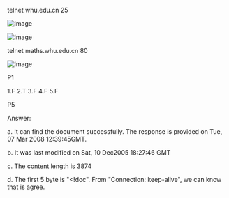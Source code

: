 telnet whu.edu.cn 25

![Image](https://github.com/chenyibo111/WLJFBSJS_3/my-picture/1.png)

![Image](https://github.com/chenyibo111/WLJFBSJS_3/my-picture/2.png)



telnet maths.whu.edu.cn 80

![Image](https://github.com/chenyibo111/WLJFBSJS_3/my-picture/3.jpg)


P1

1.F 2.T 3.F 4.F 5.F

P5

Answer:

a. It can find the document successfully. The response is provided on Tue, 07 Mar 2008 12:39:45GMT.

b. It was last modified on Sat, 10 Dec2005 18:27:46 GMT

c. The content length is 3874

d. The first 5 byte is "<!doc". From "Connection: keep-alive", we can know that is agree.


